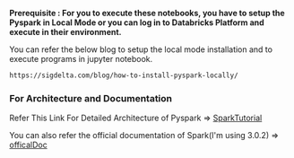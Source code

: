 __Prerequisite : For you to execute these notebooks, you have to setup the Pyspark in Local Mode or you can log in to Databricks Platform and execute in their environment.__ 

You can refer the below blog to setup the local mode installation and to execute programs in jupyter notebook.
```bash
https://sigdelta.com/blog/how-to-install-pyspark-locally/
```


### For Architecture and Documentation

Refer This Link For Detailed Architecture of Pyspark => [SparkTutorial](https://data-flair.training/blogs/spark-tutorial/)


You can also refer the official documentation of Spark(I'm using 3.0.2) => [officalDoc](https://spark.apache.org/docs/3.0.2/ml-guide.html)   

